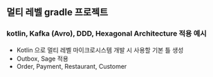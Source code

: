 ## 멀티 레벨 gradle 프로젝트
### kotlin, Kafka (Avro), DDD, Hexagonal Architecture 적용 예시
* Kotlin 으로 멀티 레벨 마이크로시스템 개발 시 사용할 기본 틀 생성
* Outbox, Sage 적용
* Order, Payment, Restaurant, Customer